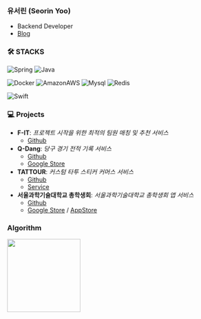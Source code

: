### 유서린 (Seorin Yoo)
- Backend Developer
- [Blog](https://seorin-yy.tistory.com)
<!-- - Computer Engineering 19 / SeoulTech University -->



### 🛠 STACKS

![Spring](https://img.shields.io/badge/spring-6DB33F?style=flat-square&logo=spring&logoColor=white)
![Java](https://img.shields.io/badge/java-007396?style=flat-square&logo=java&logoColor=white)
<!--  ![Springboot](https://img.shields.io/badge/springboot-6DB33F?style=flat-square&logo=springboot&logoColor=white)  -->

![Docker](https://img.shields.io/badge/Docker-2496ED?style=flat-square&logo=Docker&logoColor=white)
![AmazonAWS](https://img.shields.io/badge/aws-232F3E?style=flat-square&logo=amazonaws&logoColor=white)
![Mysql](https://img.shields.io/badge/Mysql-4479A1?style=flat-square&logo=Mysql&logoColor=white)
![Redis](https://img.shields.io/badge/Redis-DC382D?style=flat-square&logo=Redis&logoColor=white)

![Swift](https://img.shields.io/badge/Swift-F05138?style=flat-square&logo=Swift&logoColor=white)
<!-- ![Node.js](https://img.shields.io/badge/Node.js-339933?style=flat-square&logo=Node.js&logoColor=white) -->

### 💻 Projects
- **F-IT**: *프로젝트 시작을 위한 최적의 팀원 매칭 및 추천 서비스*
  - [Github](https://github.com/Team-Crops/fit-server)
- **Q-Dang**: *당구 경기 전적 기록 서비스*
  - [Github](https://github.com/Q-Dang/qdang-was)
  - [Google Store](https://play.google.com/store/apps/details?id=com.q_dang)
- **TATTOUR**: *커스텀 타투 스티커 커머스 서비스*
  - [Github](https://github.com/TEAM-TATTOUR/tattour-server)
  - [Service](https://tattour.kr)
- **서울과학기술대학교 총학생회**: *서울과학기술대학교 총학생회 앱 서비스*
  - [Github](https://github.com/STart-application/spring-back)
  - [Google Store](https://play.google.com/store/apps/details?id=com.start.STart&hl=ko&gl=US) / [AppStore](https://apps.apple.com/kr/app/%EC%84%9C%EC%9A%B8%EA%B3%BC%ED%95%99%EA%B8%B0%EC%88%A0%EB%8C%80%ED%95%99%EA%B5%90-%EC%B4%9D%ED%95%99%EC%83%9D%ED%9A%8C/id1641852619)

### Algorithm
<a href="https://solved.ac/profile/sprout3082"><img src="http://mazassumnida.wtf/api/v2/generate_badge?boj=sprout3082" height="170"></a>

